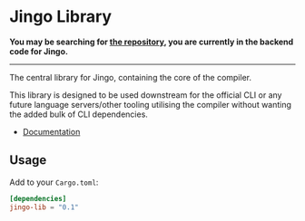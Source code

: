 # Jingo Library

**You may be searching for [the repository](https://github.com/scOwez/jingo), you are currently in the backend code for Jingo.**

---

The central library for Jingo, containing the core of the compiler.

This library is designed to be used downstream for the official CLI or any future language servers/other tooling utilising the compiler without wanting the added bulk of CLI dependencies.

- [Documentation](https://docs.rs/jingo)

## Usage

Add to your `Cargo.toml`:

```toml
[dependencies]
jingo-lib = "0.1"
```
